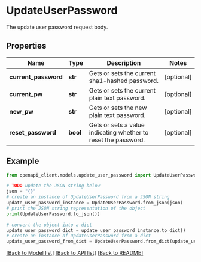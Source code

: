 # UpdateUserPassword

The update user password request body.

## Properties

Name | Type | Description | Notes
------------ | ------------- | ------------- | -------------
**current_password** | **str** | Gets or sets the current sha1-hashed password. | [optional] 
**current_pw** | **str** | Gets or sets the current plain text password. | [optional] 
**new_pw** | **str** | Gets or sets the new plain text password. | [optional] 
**reset_password** | **bool** | Gets or sets a value indicating whether to reset the password. | [optional] 

## Example

```python
from openapi_client.models.update_user_password import UpdateUserPassword

# TODO update the JSON string below
json = "{}"
# create an instance of UpdateUserPassword from a JSON string
update_user_password_instance = UpdateUserPassword.from_json(json)
# print the JSON string representation of the object
print(UpdateUserPassword.to_json())

# convert the object into a dict
update_user_password_dict = update_user_password_instance.to_dict()
# create an instance of UpdateUserPassword from a dict
update_user_password_from_dict = UpdateUserPassword.from_dict(update_user_password_dict)
```
[[Back to Model list]](../README.md#documentation-for-models) [[Back to API list]](../README.md#documentation-for-api-endpoints) [[Back to README]](../README.md)


